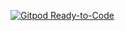 [![Gitpod Ready-to-Code](https://img.shields.io/badge/Gitpod-ready--to--code-blue?logo=gitpod)](https://github.com/piouson/team-fury-1/edit/add-script/)
